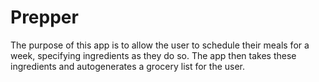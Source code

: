# Prepper
The purpose of this app is to allow the user to schedule their meals for a week, specifying ingredients as they do so.
The app then takes these ingredients and autogenerates a grocery list for the user.

